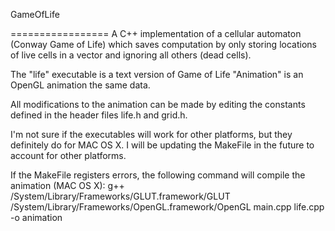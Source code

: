 GameOfLife

=================
A C++ implementation of a cellular automaton (Conway Game of Life) which saves computation by only storing locations of live cells in a vector and ignoring all others (dead cells).

The "life" executable is a text version of Game of Life
"Animation" is an OpenGL animation the same data.

All modifications to the animation can be made by editing the constants defined in the header files life.h and grid.h.

I'm not sure if the executables will work for other platforms, but they definitely do for MAC OS X. I will be updating the MakeFile in the future to account for other platforms.

If the MakeFile registers errors, the following command will compile the animation (MAC OS X):
	g++ /System/Library/Frameworks/GLUT.framework/GLUT /System/Library/Frameworks/OpenGL.framework/OpenGL main.cpp life.cpp -o animation
